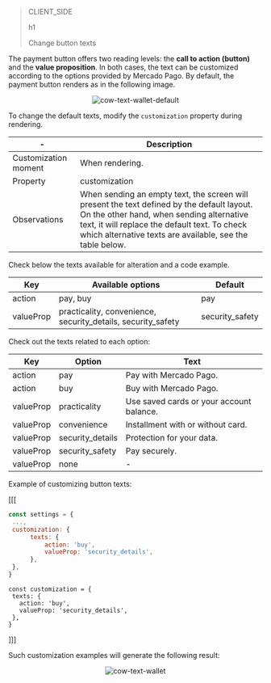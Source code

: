 > CLIENT_SIDE
>
> h1
>
> Change button texts

The payment button offers two reading levels: the **call to action (button)** and the **value proposition**. In both cases, the text can be customized according to the options provided by Mercado Pago. By default, the payment button renders as in the following image.

<center>

![cow-text-wallet-default](cow/cow-text-wallet-default.en.png)

</center>

To change the default texts, modify the `customization` property during rendering.

| - | Description |
| --- |--- | 
| Customization moment | When rendering. |
| Property | customization |
| Observations | When sending an empty text, the screen will present the text defined by the default layout. On the other hand, when sending alternative text, it will replace the default text. To check which alternative texts are available, see the table below. |

Check below the texts available for alteration and a code example.

| Key | Available options | Default |
| --- |--- | --- | 
| action | pay, buy | pay |
| valueProp | practicality, convenience, security_details, security_safety | security_safety |

Check out the texts related to each option:

| Key | Option | Text |
| --- |--- | --- |
| action | pay | Pay with Mercado Pago. |
| action | buy | Buy with Mercado Pago. |
| valueProp | practicality| Use saved cards or your account balance. |
| valueProp | convenience | Installment with or without card. |
| valueProp | security_details | Protection for your data. |
| valueProp | security_safety| Pay securely. |
| valueProp | none | - |

Example of customizing button texts:

[[[
```Javascript
const settings = {
 ...,
 customization: {
      texts: {
          action: 'buy',
          valueProp: 'security_details',
      },
 },
}
```
```react-jsx
const customization = {
 texts: {
   action: 'buy',
   valueProp: 'security_details',
 },
}
```
]]]

Such customization examples will generate the following result:

<center>

![cow-text-wallet](cow/cow-text-wallet.en.jpg)

</center>